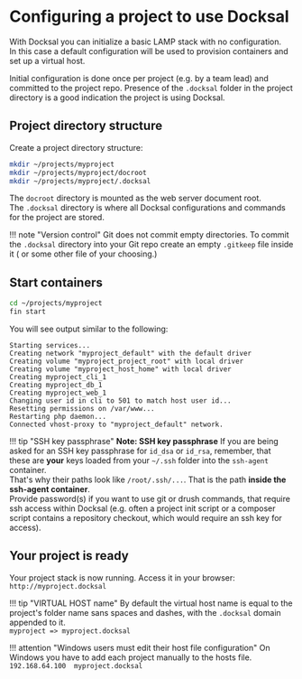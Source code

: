 # Configuring a project to use Docksal

With Docksal you can initialize a basic LAMP stack with no configuration.   
In this case a default configuration will be used to provision containers and set up a virtual host.

Initial configuration is done once per project (e.g. by a team lead) and committed to the project repo. 
Presence of the `.docksal` folder in the project directory is a good indication the project is using Docksal.


## Project directory structure

Create a project directory structure:

```bash
mkdir ~/projects/myproject
mkdir ~/projects/myproject/docroot
mkdir ~/projects/myproject/.docksal
```

The `docroot` directory is mounted as the web server document root.  
The `.docksal` directory is where all Docksal configurations and commands for the project are stored.

!!! note "Version control" 
    Git does not commit empty directories. To commit the `.docksal` directory into your Git repo create an empty `.gitkeep` file inside it ( or some other file of your choosing.)

## Start containers

```bash
cd ~/projects/myproject
fin start
```

You will see output similar to the following:

```
Starting services...
Creating network "myproject_default" with the default driver
Creating volume "myproject_project_root" with local driver
Creating volume "myproject_host_home" with local driver
Creating myproject_cli_1
Creating myproject_db_1
Creating myproject_web_1
Changing user id in cli to 501 to match host user id...
Resetting permissions on /var/www...
Restarting php daemon...
Connected vhost-proxy to "myproject_default" network.
```

!!! tip "SSH key passphrase"
    **Note: SSH key passphrase** 
    If you are being asked for an SSH key passphrase for `id_dsa` or `id_rsa`, 
    remember, that these are **your** keys loaded from your `~/.ssh` folder into the `ssh-agent` container.  
    That's why their paths look like `/root/.ssh/...`. That is the path **inside the ssh-agent container**.  
    Provide password(s) if you want to use git or drush commands, that require ssh access within Docksal 
    (e.g. often a project init script or a composer script contains a repository checkout, 
    which would require an ssh key for access).

## Your project is ready

Your project stack is now running. Access it in your browser: `http://myproject.docksal`

!!! tip "VIRTUAL HOST name"
    By default the virtual host name is equal to the project's folder name sans spaces and dashes, 
    with the `.docksal` domain appended to it.  
    `myproject => myproject.docksal`

!!! attention "Windows users must edit their host file configuration"
    On Windows you have to add each project manually to the hosts file.  
    `192.168.64.100  myproject.docksal`

